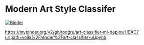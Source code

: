 # Modern Art Style Classifer

[![Binder](https://mybinder.org/badge_logo.svg)](https://mybinder.org/v2/gh/todgru/art-classifier-ml-deploy/HEAD?urlpath=voila%2Frender%2Fart-classifier-ui.ipynb)

https://mybinder.org/v2/gh/todgru/art-classifier-ml-deploy/HEAD?urlpath=voila%2Frender%2Fart-classifier-ui.ipynb

